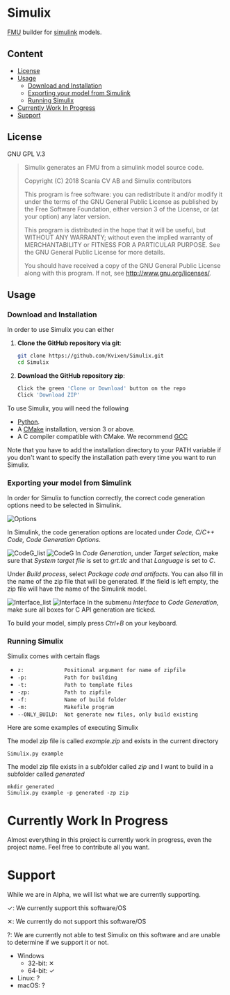 # Simulix

[FMU](https://en.wikipedia.org/wiki/Functional_Mock-up_Interface) builder for [simulink](https://mathworks.com/products/simulink.html) models.

## Content
* [License](#license)
* [Usage](#usage)
  * [Download and Installation](#download-and-installation)
  * [Exporting your model from Simulink](#exporting-your-model-from-simulink)
  * [Running Simulix](#running-simulix)
* [Currently Work In Progress](#currently-work-in-progress)
* [Support](#support)

## License

GNU GPL V.3

>Simulix generates an FMU from a simulink model source code.
> 
>Copyright (C) 2018 Scania CV AB and Simulix contributors
>
>This program is free software: you can redistribute it and/or modify
>it under the terms of the GNU General Public License as published by
>the Free Software Foundation, either version 3 of the License, or
>(at your option) any later version.
>
>This program is distributed in the hope that it will be useful,
>but WITHOUT ANY WARRANTY; without even the implied warranty of
>MERCHANTABILITY or FITNESS FOR A PARTICULAR PURPOSE.  See the
>GNU General Public License for more details.
>
>You should have received a copy of the GNU General Public License
>along with this program.  If not, see <http://www.gnu.org/licenses/>.

## Usage

### Download and Installation

In order to use Simulix you can either

1. **Clone the GitHub repository via git**:

    ```sh
    git clone https://github.com/Kvixen/Simulix.git
    cd Simulix
    ```

2. **Download the GitHub repository zip**:

    ```sh
    Click the green 'Clone or Download' button on the repo
    Click 'Download ZIP'
    ```


To use Simulix, you will need the following
* [Python](https://www.python.org/).
* A [CMake](https://cmake.org/) installation, version 3 or above.
* A C compiler compatible with CMake. We recommend [GCC](https://gcc.gnu.org/)

Note that you have to add the installation directory to your PATH variable if you don't want to specify the installation path every time you want to run Simulix.

### Exporting your model from Simulink

In order for Simulix to function correctly, the correct code generation options need to be selected in Simulink.

![Options](https://github.com/Kvixen/Simulix/blob/master/resources/Options.PNG)

In Simulink, the code generation options are located under *Code, C/C++ Code, Code Generation Options*.

![CodeG_list](https://github.com/Kvixen/Simulix/blob/master/resources/CodeG_list.PNG) ![CodeG](https://github.com/Kvixen/Simulix/blob/master/resources/CodeG.PNG)
In *Code Generation*, under *Target selection*, make sure that *System target file* is set to *grt.tlc* and that *Language* is set to *C*.

Under *Build process*, select *Package code and artifacts*. You can also fill in the name of the zip file that will be generated. If the field is left empty, the zip file will have the name of the Simulink model.

![Interface_list](https://github.com/Kvixen/Simulix/blob/master/resources/Interface_list.PNG) ![Interface](https://github.com/Kvixen/Simulix/blob/master/resources/Interface.PNG)
In the submenu *Interface* to *Code Generation*, make sure all boxes for C API generation are ticked.

To build your model, simply press *Ctrl+B* on your keyboard.

### Running Simulix

Simulix comes with certain flags
* `z:             Positional argument for name of zipfile`
* `-p:            Path for building`
* `-t:            Path to template files`
* `-zp:           Path to zipfile`
* `-f:            Name of build folder`
* `-m:            Makefile program`
* `--ONLY_BUILD:  Not generate new files, only build existing`

Here are some examples of executing Simulix

The model zip file is called *example.zip* and exists in the current directory

    Simulix.py example

The model zip file exists in a subfolder called *zip* and I want to build in a subfolder called *generated*
    
    mkdir generated
    Simulix.py example -p generated -zp zip
    

# Currently Work In Progress

Almost everything in this project is currently work in progress, even the project name. Feel free to contribute all you want.

# Support

While we are in Alpha, we will list what we are currently supporting.

✓: We currently support this software/OS

✕: We currently do not support this software/OS

?: We are currently not able to test Simulix on this software and are unable to determine if we support it or not.


* Windows
  * 32-bit: ✕
  * 64-bit: ✓
* Linux: ?
* macOS: ?


